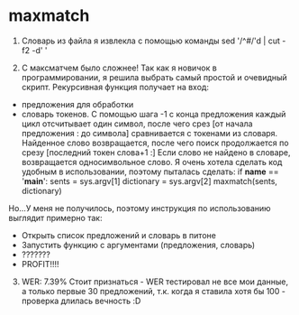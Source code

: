 # maxmatch

1. Словарь из файла я извлекла с помощью команды sed '/^#/'d | cut -f2 -d'	' 

2. С максматчем было сложнее! Так как я новичок в программировании, я решила выбрать самый простой и очевидный скрипт. Рекурсивная функция получает на вход:
* предложения для обработки 
* словарь токенов.
  С помощью шага -1 с конца предложения каждый цикл отсчитывает один символ, после чего срез [от начала предложения : до символа] сравнивается с токенами из словаря. Найденное слово возвращается, после чего поиск продолжается по срезу [последний токен слова+1 :] Если слово не найдено в словаре, возвращается односимвольное слово. 
  Я очень хотела сделать код удобным в использовании, поэтому пыталась сделать:
  if __name__ == '__main__':
    sents = sys.argv[1]
    dictionary = sys.argv[2]
  maxmatch(sents, dictionary)

Но...У меня не получилось, поэтому инструкция по использованию выглядит примерно так:

* Открыть список предложений и словарь в питоне
* Запустить функцию с аргументами (предложения, словарь)
* ???????
* PROFIT!!!!

3. WER: 7.39% 
  Стоит признаться - WER тестировал не все мои данные, а только первые 30 предложений, т.к. когда я ставила хотя бы 100 - проверка длилась вечность :D